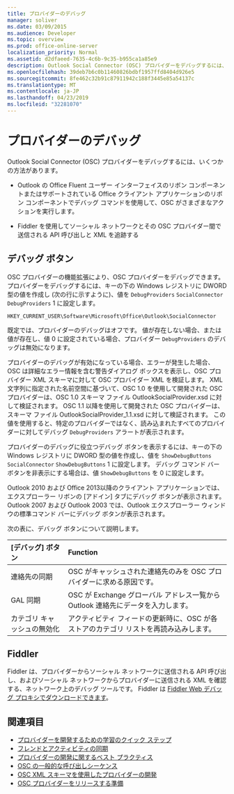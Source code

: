 ```yaml
---
title: プロバイダーのデバッグ
manager: soliver
ms.date: 03/09/2015
ms.audience: Developer
ms.topic: overview
ms.prod: office-online-server
localization_priority: Normal
ms.assetid: d2dfaeed-7635-4c6b-9c35-b955ca1a85e9
description: Outlook Social Connector (OSC) プロバイダーをデバッグするには、いくつかの方法があります。
ms.openlocfilehash: 39deb7b6c0b11460826bdbf1957ffd8404d926e5
ms.sourcegitcommit: 8fe462c32b91c87911942c188f3445e85a54137c
ms.translationtype: MT
ms.contentlocale: ja-JP
ms.lasthandoff: 04/23/2019
ms.locfileid: "32281070"
---
```

# <a name="debugging-a-provider"></a>プロバイダーのデバッグ

Outlook Social Connector (OSC) プロバイダーをデバッグするには、いくつかの方法があります。 
  
- Outlook の Office Fluent ユーザー インターフェイスのリボン コンポーネントまたはサポートされている Office クライアント アプリケーションのリボン コンポーネントでデバッグ コマンドを使用して、OSC がさまざまなアクションを実行します。
    
- Fiddler を使用してソーシャル ネットワークとその OSC プロバイダー間で送信される API 呼び出しと XML を追跡する
    
## <a name="debug-buttons"></a>デバッグ ボタン

OSC プロバイダーの機能拡張により、OSC プロバイダーをデバッグできます。 プロバイダーをデバッグするには、キーの下の Windows レジストリに DWORD 型の値を作成し (次の行に示すように)、値を  `DebugProviders`  `SocialConnector`  `DebugProviders` 1 に設定します。 
  
`HKEY_CURRENT_USER\Software\Microsoft\Office\Outlook\SocialConnector`
  
既定では、プロバイダーのデバッグはオフです。 値が存在しない場合、または値が存在し、値 0 に設定されている場合、プロバイダー  `DebugProviders` のデバッグは無効になります。 
  
プロバイダーのデバッグが有効になっている場合、エラーが発生した場合、OSC は詳細なエラー情報を含む警告ダイアログ ボックスを表示し、OSC プロバイダー XML スキーマに対して OSC プロバイダー XML を検証します。 XML 文字列に指定された名前空間に基づいて、OSC 1.0 を使用して開発された OSC プロバイダーは、OSC 1.0 スキーマ ファイル OutlookSocialProvider.xsd に対して検証されます。 OSC 1.1 以降を使用して開発された OSC プロバイダーは、スキーマ ファイル OutlookSocialProvider_1.1.xsd に対して検証されます。 この値を使用すると、特定のプロバイダーではなく、読み込まれたすべてのプロバイダーに対してデバッグ  `DebugProviders` アラートが表示されます。 
  
プロバイダーのデバッグに役立つデバッグ ボタンを表示するには、キーの下の Windows レジストリに DWORD 型の値を作成し、値を  `ShowDebugButtons`  `SocialConnector`  `ShowDebugButtons` 1 に設定します。 デバッグ コマンド バー ボタンを非表示にする場合は、値  `ShowDebugButtons` を 0 に設定します。 
  
Outlook 2010 および Office 2013以降のクライアント アプリケーションでは、エクスプローラー リボンの [アドイン] タブにデバッグ ボタンが表示されます。 Outlook 2007 および Outlook 2003 では、Outlook エクスプローラー ウィンドウの標準コマンド バーにデバッグ ボタンが表示されます。 
  
次の表に、デバッグ ボタンについて説明します。
  
|**[デバッグ] ボタン**|**Function**|
|:-----|:-----|
|連絡先の同期  <br/> |OSC がキャッシュされた連絡先のみを OSC プロバイダーに求める原因です。  <br/> |
|GAL 同期  <br/> |OSC が Exchange グローバル アドレス一覧から Outlook 連絡先にデータを入力します。  <br/> |
|カテゴリ キャッシュの無効化  <br/> |アクティビティ フィードの更新時に、OSC が各ストアのカテゴリ リストを再読み込みします。  <br/> |
   
## <a name="fiddler"></a>Fiddler

Fiddler は、プロバイダーからソーシャル ネットワークに送信される API 呼び出し、およびソーシャル ネットワークからプロバイダーに送信される XML を確認する、ネットワーク上のデバッグ ツールです。 Fiddler は [Fiddler Web デバッグ プロキシでダウンロードできます](https://www.fiddler2.com/fiddler2/version.asp)。
  
## <a name="see-also"></a>関連項目

- [プロバイダーを開発するための学習のクイック ステップ](quick-steps-for-learning-to-develop-a-provider.md)  
- [フレンドとアクティビティの同期](synchronizing-friends-and-activities.md) 
- [プロバイダーの開発に関するベスト プラクティス](best-practices-for-developing-a-provider.md)
- [OSC の一般的な呼び出しシーケンス](osc-typical-calling-sequences.md)  
- [OSC XML スキーマを使用したプロバイダーの開発](developing-a-provider-with-the-osc-xml-schema.md)  
- [OSC プロバイダーをリリースする準備](getting-ready-to-release-an-osc-provider.md)

